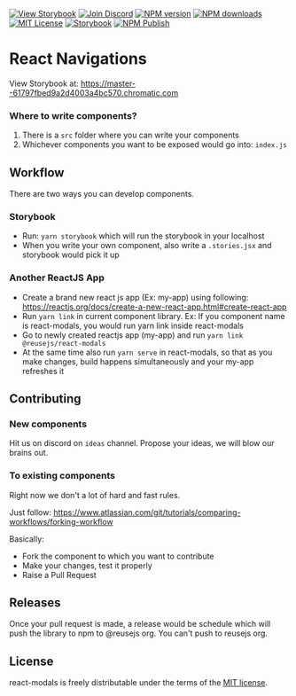 [![View Storybook][view-storybook-image]][view-storybook-url]
[![Join Discord][join-discord-image]][join-discord-url]
[![NPM version][npm-version-image]][npm-url]
[![NPM downloads][npm-downloads-image]][npm-downloads-url]
[![MIT License][license-image]][license-url]
[![Storybook][storybook-action-image]][storybook-action-url]
[![NPM Publish][npm-publish-action-image]][npm-publish-action-url]

# React Navigations

View Storybook at: https://master--61797fbed9a2d4003a4bc570.chromatic.com

### Where to write components?

1. There is a `src` folder where you can write your components
2. Whichever components you want to be exposed would go into: `index.js`

## Workflow

There are two ways you can develop components.

### Storybook

- Run: `yarn storybook` which will run the storybook in your localhost
- When you write your own component, also write a `.stories.jsx` and storybook would pick it up

### Another ReactJS App

- Create a brand new react js app (Ex: my-app) using following: https://reactjs.org/docs/create-a-new-react-app.html#create-react-app
- Run `yarn link` in current component library. Ex: If you component name is react-modals, you would run yarn link inside react-modals
- Go to newly created reactjs app (my-app) and run `yarn link @reusejs/react-modals`
- At the same time also run `yarn serve` in react-modals, so that as you make changes, build happens simultaneously and your my-app refreshes it

## Contributing

### New components

Hit us on discord on `ideas` channel. Propose your ideas, we will blow our brains out.

### To existing components

Right now we don't a lot of hard and fast rules. 

Just follow: https://www.atlassian.com/git/tutorials/comparing-workflows/forking-workflow

Basically:

- Fork the component to which you want to contribute
- Make your changes, test it properly
- Raise a Pull Request

## Releases

Once your pull request is made, a release would be schedule which will push the library to npm to @reusejs org. You can't push to reusejs org.

 ## License

react-modals is freely distributable under the terms of the [MIT license][license-url].

[license-image]: https://img.shields.io/badge/license-MIT-blue.svg?style=flat
[license-url]: LICENSE

[npm-url]: https://npmjs.org/package/@reusejs/react-modals
[npm-version-image]: https://img.shields.io/npm/v/@reusejs/react-modals.svg?style=flat

[npm-downloads-image]: https://img.shields.io/npm/dm/@reusejs/react-modals.svg?style=flat
[npm-downloads-url]: https://npmcharts.com/compare/@reusejs/react-modals?minimal=true

[view-storybook-image]: https://img.shields.io/badge/View-Storybook-F59E0B.svg
[view-storybook-url]: https://master--61797fbed9a2d4003a4bc570.chromatic.com

[join-discord-image]: https://img.shields.io/badge/Join-Discord-7389D8.svg
[join-discord-url]: https://discord.gg/VUa9SHvvDb

[storybook-action-image]: https://github.com/reusejs/react-modals/actions/workflows/chromatic.yml/badge.svg
[storybook-action-url]: https://github.com/reusejs/react-modals/actions/workflows/chromatic.yml

[npm-publish-action-image]: https://github.com/reusejs/react-modals/actions/workflows/publish.yml/badge.svg
[npm-publish-action-url]: https://github.com/reusejs/react-modals/actions/workflows/publish.yml
